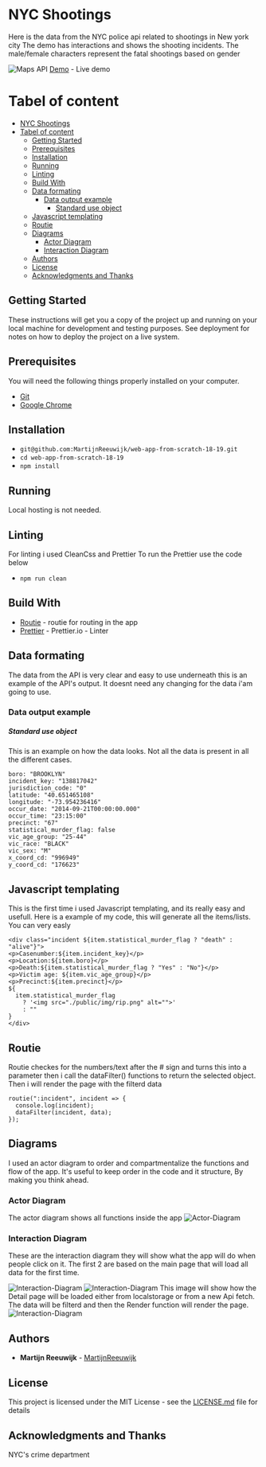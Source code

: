 # NYC Shootings

Here is the data from the NYC police api related to shootings in New york city
The demo has interactions and shows the shooting incidents.
The male/female characters represent the fatal shootings based on gender

![Maps API](https://github.com/MartijnReeuwijk/web-app-from-scratch-18-19/blob/master/week2/public/img/demo.png)
[Demo](https://martijnreeuwijk.github.io/web-app-from-scratch-18-19/week2/#allCases) - Live demo

# Tabel of content

- [NYC Shootings](#nyc-shootings)
- [Tabel of content](#tabel-of-content)
  - [Getting Started](#getting-started)
  - [Prerequisites](#prerequisites)
  - [Installation](#installation)
  - [Running](#running)
  - [Linting](#linting)
  - [Build With](#build-with)
  - [Data formating](#data-formating)
    - [Data output example](#data-output-example)
      - [Standard use object](#standard-use-object)
  - [Javascript templating](#javascript-templating)
  - [Routie](#routie)
  - [Diagrams](#diagrams)
    - [Actor Diagram](#actor-diagram)
    - [Interaction Diagram](#interaction-diagram)
  - [Authors](#authors)
  - [License](#license)
  - [Acknowledgments and Thanks](#acknowledgments-and-thanks)

## Getting Started

These instructions will get you a copy of the project up and running on your local machine for development and testing purposes. See deployment for notes on how to deploy the project on a live system.

## Prerequisites

You will need the following things properly installed on your computer.

- [Git](https://git-scm.com/)
- [Google Chrome](https://google.com/chrome/)

## Installation

- `git@github.com:MartijnReeuwijk/web-app-from-scratch-18-19.git`
- `cd web-app-from-scratch-18-19`
- `npm install`

## Running

Local hosting is not needed.

## Linting

For linting i used CleanCss and Prettier
To run the Prettier use the code below

- `npm run clean`

## Build With

- [Routie](http://projects.jga.me/routie/) - routie for routing in the app
- [Prettier](https://prettier.io/docs/en/options.html) - Prettier.io - Linter

## Data formating

The data from the API is very clear and easy to use underneath this is an example of the API's output.
It doesnt need any changing for the data i'am going to use.

### Data output example

##### Standard use object

This is an example on how the data looks.
Not all the data is present in all the different cases.

```
boro: "BROOKLYN"
incident_key: "138817042"
jurisdiction_code: "0"
latitude: "40.651465108"
longitude: "-73.954236416"
occur_date: "2014-09-21T00:00:00.000"
occur_time: "23:15:00"
precinct: "67"
statistical_murder_flag: false
vic_age_group: "25-44"
vic_race: "BLACK"
vic_sex: "M"
x_coord_cd: "996949"
y_coord_cd: "176623"
```

## Javascript templating

This is the first time i used Javascript templating, and its really easy and usefull.
Here is a example of my code, this will generate all the items/lists.
You can very easly

```
<div class="incident ${item.statistical_murder_flag ? "death" : "alive"}">
<p>Casenumber:${item.incident_key}</p>
<p>Location:${item.boro}</p>
<p>Death:${item.statistical_murder_flag ? "Yes" : "No"}</p>
<p>Victim age: ${item.vic_age_group}</p>
<p>Precinct:${item.precinct}</p>
${
  item.statistical_murder_flag
    ? '<img src="./public/img/rip.png" alt="">'
    : ""
}
</div>
```

## Routie

Routie checkes for the numbers/text after the # sign and turns this into a parameter then i call the dataFilter() functions to return the selected object.
Then i will render the page with the filterd data

```
routie(":incident", incident => {
  console.log(incident);
  dataFilter(incident, data);
});
```

## Diagrams

I used an actor diagram to order and compartmentalize the functions and flow of the app. It's useful to keep order in the code and it structure, By making you think ahead.

### Actor Diagram

The actor diagram shows all functions inside the app
![Actor-Diagram](https://github.com/MartijnReeuwijk/web-app-from-scratch-18-19/blob/oop/week2/public/img/actor.png)

### Interaction Diagram

These are the interaction diagram they will show what the app will do when people click on it.
The first 2 are based on the main page that will load all data for the first time.

![Interaction-Diagram](https://github.com/MartijnReeuwijk/web-app-from-scratch-18-19/blob/oop/week2/public/img/interactionChart1.png)
![Interaction-Diagram](https://github.com/MartijnReeuwijk/web-app-from-scratch-18-19/blob/oop/week2/public/img/interactionChart2.png)
This image will show how the Detail page will be loaded either from localstorage or from a new Api fetch.
The data will be filterd and then the Render function will render the page.
![Interaction-Diagram](https://github.com/MartijnReeuwijk/web-app-from-scratch-18-19/blob/oop/week2/public/img/interactionChart3.png)

## Authors

- **Martijn Reeuwijk** - [MartijnReeuwijk](https://github.com/MartijnReeuwijk)

## License

This project is licensed under the MIT License - see the [LICENSE.md](LICENSE.md) file for details

## Acknowledgments and Thanks

NYC's crime department
